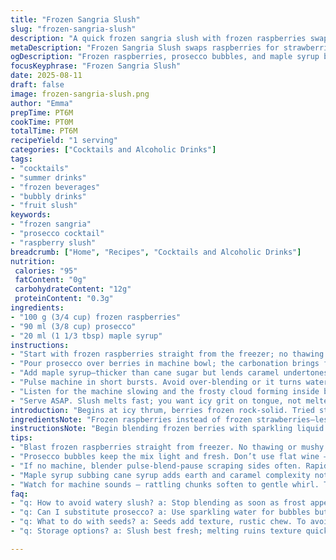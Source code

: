 ```yaml
---
title: "Frozen Sangria Slush"
slug: "frozen-sangria-slush"
description: "A quick frozen sangria slush with frozen raspberries swapped in for strawberries, dry rosé replaced by prosecco for bubbles and brightness, and homemade maple syrup instead of cane syrup. Blended to icy slush with a drink machine but adaptable. Notes on flavor balance and texture cues plus substitutes and common pitfalls included."
metaDescription: "Frozen Sangria Slush swaps raspberries for strawberries, prosecco for rosé, and maple syrup for cane. Icy slush texture cues, subtle fizz, and flavor balance in 6 minutes."
ogDescription: "Frozen raspberries, prosecco bubbles, and maple syrup blend in pulses to a cold slush. Watch texture, frost signals, and syrup levels for a crisp summer chill."
focusKeyphrase: "Frozen Sangria Slush"
date: 2025-08-11
draft: false
image: frozen-sangria-slush.png
author: "Emma"
prepTime: PT6M
cookTime: PT0M
totalTime: PT6M
recipeYield: "1 serving"
categories: ["Cocktails and Alcoholic Drinks"]
tags:
- "cocktails"
- "summer drinks"
- "frozen beverages"
- "bubbly drinks"
- "fruit slush"
keywords:
- "frozen sangria"
- "prosecco cocktail"
- "raspberry slush"
breadcrumb: ["Home", "Recipes", "Cocktails and Alcoholic Drinks"]
nutrition: 
 calories: "95"
 fatContent: "0g"
 carbohydrateContent: "12g"
 proteinContent: "0.3g"
ingredients:
- "100 g (3/4 cup) frozen raspberries"
- "90 ml (3/8 cup) prosecco"
- "20 ml (1 1/3 tbsp) maple syrup"
instructions:
- "Start with frozen raspberries straight from the freezer; no thawing needed or texture suffers later."
- "Pour prosecco over berries in machine bowl; the carbonation brings freshness and lightness compared to flat wine."
- "Add maple syrup—thicker than cane sugar but lends caramel undertones. Adjust little by little; sweet enough means barely syrupy, not cloying."
- "Pulse machine in short bursts. Avoid over-blending or it turns watery not slushy. You want tiny frozen crystals but not liquid mush."
- "Listen for the machine slowing and the frosty cloud forming inside bowl; visually check texture stops shifting into juice."
- "Serve ASAP. Slush melts fast; you want icy grit on tongue, not melted syrupy mess."
introduction: "Begins at icy thrum, berries frozen rock-solid. Tried strawberries before, but raspberries bring sharp tang, less sweetness wrecks balance differently. Maple over cane sugar adds subtle earthiness; gives something unexpected when mixed with bubbly prosecco instead of usual rosé or cheap whites. Machine pulses sound like hail in a tin drum, slurry thickens, hints of fizz rise through cold mixture. Quick chill, done, but tricky—too long and texture sags, juices release too much. I’ve seen watery sludge kills whole drink vibe, probation for amateurs. Temperature cues key; if machine bowl frosts over glass-like, ready to stop. No thawing berries, no rushing or melting happens. Serve in chilled glass, skip straws unless wide, small bits block. Ultimately, a slush balancing fizz and fruit cold that saves summer heat without turn-off sweetness. Learned to trust nose for subtle maple scent, rough raspberry seeds chew, little crunch on tongue. Watch timing, pressure on pulse. Expect patience with every batch—precision matters."
ingredientsNote: "Frozen raspberries instead of frozen strawberries—less sugar naturally, gives tart intensity but can turn mushy faster so blast frozen, serve quick. Maple syrup subbing cane syrup adds deeper tones, not just sweet but layered caramelly notes contrasting cold fruit. You can swap with raw honey or agave if needed but expect altered flavor profile. Prosecco instead of white or rosé wine changes drink entirely—adds bubbles so texture feels lighter, fizz wakes palate unlike flat wine. If no machine, frozen raspberries plus frozen prosecco mixed fast in blender but blend less or ice melts too much. Syrup quantity flexible; too much masks fruit, too little kills that subtle sweetness essential for balance. Best to increase syrup in small increments especially with agave or honey which have distinct flavor impacts you want to avoid overpowering delicate fruit. Frozen fruit firmness fundamental; fresh freezes less well, water crystallizes badly. Unfrozen berries can water down final if you forget."
instructionsNote: "Begin blending frozen berries with sparkling liquid in very short pulses to avoid heat buildup and melting; the sound changes as rhythm and texture shift from stuck chunks to slushy mix. Monitor bowl walls—if frost builds to solid glaze, stop immediately or you lose icy texture, get syrupy liquid instead. Add syrup gradually, taste test between pulses until you hit sweet spot, not overwhelming. Quick serve mandatory—melting starts right away. Stir briefly before serving if separation occurs. No over-think ferment or alcohol burn here; prosecco’s dryness balances sugar and keeps flavor refreshing. If no soda machine, use batch technique of pulse-blend-pause, scrape sides, repeat. Avoid blending too long or mixture gets thin, losing grit and texture crucial for slush. Holding slush too long results in watery meltdown. Solution: serve in small glasses, freeze serving glasses to slow meltdown, no ice cubes needed. Learned from many failures: texture > time or strict measurements. Eyes and feel first. If bites of frozen fruit too big, pass through sieve quickly, but some seeds add rustic charm. Not fancy but reliable if executed with care."
tips:
- "Blast frozen raspberries straight from freezer. No thawing or mushy disaster later. Ice crystals crucial for grit, sloppy juice kills texture. Pulse in short bursts to protect structure; rhythm shift from chunks to slush signals progress. Frost buildup on bowl glass means stop blending — slippery slope to watery mess. Slowly add maple syrup; thick but carries deeper caramel notes. Too much hides the fruit punch, too little leaves flat edges. Use small increments, test taste often."
- "Prosecco bubbles keep the mix light and fresh. Don’t use flat wine — fizz wakes palate, cuts sweetness in maple. If no prosecco, frozen sparkling water works but removes flavor complexity. Blend with frozen liquid right away, no waits. Blender works if quick pulses; ice melts fast though. Watch sound shifts — metallic clacks turn to soft hiss means machine strain rising, texture changing. Avoid over-purging or liquid sludge develops. Texture > perfect measurements."
- "If no machine, blender pulse-blend-pause scraping sides often. Rapid blending heats mixture, melts ice crystals. Overdo it and gritty frozen crunch turns syrupy liquid disappointment. Slush timing key; frosty glaze on bowl wall signals ready state. Serve immediately or freeze glasses to slow melt. Straws block raspberry seeds, better skipped or use wide straw. Big frozen chunks spoil mouthfeel. Sieving difficult but helps if hate seeds. Seeds add rustic chew but not for everyone."
- "Maple syrup subbing cane syrup adds earth and caramel complexity not just sweetness. Can swap agave or honey but flavor shifts—agave sweeter, honey floral. Adjust slowly. Syrup quantity flexible, depends on fruit sweetness, maple strength, and personal taste. Frozen raspberries lower sugar than strawberries — adjust sweetener accordingly. More syrup masks crispness, less syrup loses balance. Add little by little, taste pulse by pulse. Rough rough texture; sugar coats fruit, not syrupy finish."
- "Watch for machine sounds — rattling chunks soften to gentle whirl. Texture softens but still icy grit felt on tongue — that’s endpoint. One second longer blends into watery disappointment fast. Don’t overthink or try making smooth. I’ve seen many slush ruined by overblend syndrome. Keep timing tight. Serve ASAP; slush melts fast, syrup separates if left. Stir briefly before serving if layers separate. Freeze serving glasses if needed to prolong chill. Cold glass slows meltdown, no ice cubes necessary."
faq:
- "q: How to avoid watery slush? a: Stop blending as soon as frost appears on bowl walls. Pulse short bursts only. Overblend turns icy crystals into liquid mush. Watch sound changes. No thawing berries. Serve fast."
- "q: Can I substitute prosecco? a: Use sparkling water for bubbles but lacks flavor punch. Rosé wine loses fizz, texture dulls. If necessary, freeze liquid before blending, but fizz lessens. Alternatives shift outcome, adjust blending time."
- "q: What to do with seeds? a: Seeds add texture, rustic chew. To avoid, quickly sieve after blending but loses some bulk. Wide straws help bypass. Many don’t mind seed crunch; balance personal preference budget time."
- "q: Storage options? a: Slush best fresh; melting ruins texture quickly. Store covered in freezer for short term but ice crystals clump. No refrigeration; melts too fast. Freeze glasses to slow melt on serving. Stir before drinking if separation happens."

---
```

